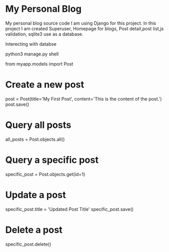 # My Personal Blog

My personal blog source code
I am using Django for this project.
In this project I am created Superuser,
Homepage for blogs, Post detail,post list,js validation,
sqlite3 use as a database.

Interecting with databse 

python3 manage.py shell

from myapp.models import Post

# Create a new post
post = Post(title='My First Post', content='This is the content of the post.')
post.save()

# Query all posts
all_posts = Post.objects.all()

# Query a specific post
specific_post = Post.objects.get(id=1)

# Update a post
specific_post.title = 'Updated Post Title'
specific_post.save()

# Delete a post
specific_post.delete()
